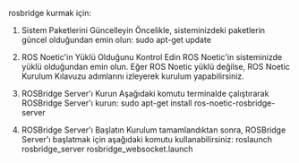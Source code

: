 rosbridge kurmak için:

1. Sistem Paketlerini Güncelleyin
Öncelikle, sisteminizdeki paketlerin güncel olduğundan emin olun: sudo apt-get update

2. ROS Noetic'in Yüklü Olduğunu Kontrol Edin
ROS Noetic'in sisteminizde yüklü olduğundan emin olun. Eğer ROS Noetic yüklü değilse, ROS Noetic Kurulum Kılavuzu adımlarını izleyerek kurulum yapabilirsiniz.

3. ROSBridge Server'ı Kurun
Aşağıdaki komutu terminalde çalıştırarak ROSBridge Server'ı kurun: sudo apt-get install ros-noetic-rosbridge-server

4. ROSBridge Server'ı Başlatın
Kurulum tamamlandıktan sonra, ROSBridge Server'ı başlatmak için aşağıdaki komutu kullanabilirsiniz: roslaunch rosbridge_server rosbridge_websocket.launch

